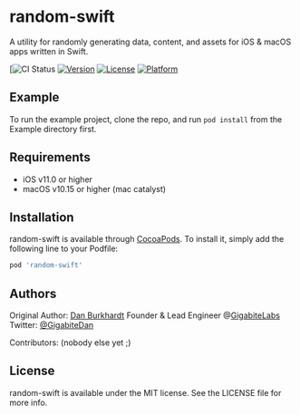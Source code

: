 # random-swift
A utility for randomly generating data, content, and assets for iOS & macOS apps written in Swift.

[![CI Status](https://travis-ci.com/GigabiteLabs/random-swift.svg?branch=main)
[![Version](https://img.shields.io/cocoapods/v/random.svg?style=flat)](https://cocoapods.org/pods/random-swift)
[![License](https://img.shields.io/cocoapods/l/random.svg?style=flat)](https://cocoapods.org/pods/random-swift)
[![Platform](https://img.shields.io/cocoapods/p/random.svg?style=flat)](https://cocoapods.org/pods/random-swift)

## Example

To run the example project, clone the repo, and run `pod install` from the Example directory first.

## Requirements

- iOS v11.0 or higher
- macOS v10.15 or higher (mac catalyst)

## Installation

random-swift is available through [CocoaPods](https://cocoapods.org). To install
it, simply add the following line to your Podfile:

```ruby
pod 'random-swift'
```

## Authors

Original Author:
[Dan Burkhardt](https://github.com/gigabitelabs/danburkhardt)
Founder & Lead Engineer @[GigabiteLabs](https://gigabitelabs.com)
Twitter: [@GigabiteDan](https://twitter.com/gigabitedan)

Contributors:
(nobody else yet ;) 

## License

random-swift is available under the MIT license. See the LICENSE file for more info.
